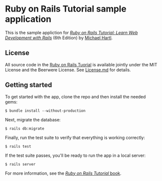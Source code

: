 # Ruby on Rails Tutorial sample application

This is the sample appliction for 
[*Ruby on Rails Tutorial:
Learn Web Development with Rails*](https://www.railstutorial.org/)
(6th Edition)
by [Michael Hartl](https://michaelhartl.com/).

## License

All source code in the [Ruby on Rails Tuorial](https://www.railstutorial.org/)
is available jointly under the MIT License and the Beerwere License. See
[License.md](License.md) for details.

## Getting started

To get started with the app, clone the repo and then install the needed gems:

```
$ bundle install --without-production
```

Next, migrate the database:

```
$ rails db:migrate
```

Finally, run the test suite to verify that everything is working correctly:

```
$ rails test
```

If the test suite passes, you'll be ready to run the app in a local server:

```
$ rails server
```

For more information, see the 
[*Ruby on Rails Tutorial* book](https://www.railstutorial.org/book).
